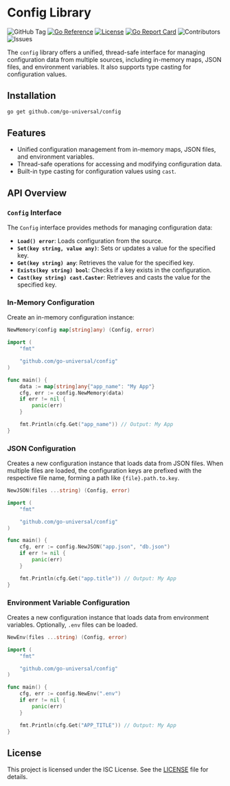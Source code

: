 # Config Library

![GitHub Tag](https://img.shields.io/github/v/tag/go-universal/config?sort=semver&label=version)
[![Go Reference](https://pkg.go.dev/badge/github.com/go-universal/config.svg)](https://pkg.go.dev/github.com/go-universal/config)
[![License](https://img.shields.io/badge/license-ISC-blue.svg)](https://github.com/go-universal/config/blob/main/LICENSE)
[![Go Report Card](https://goreportcard.com/badge/github.com/go-universal/config)](https://goreportcard.com/report/github.com/go-universal/config)
![Contributors](https://img.shields.io/github/contributors/go-universal/config)
![Issues](https://img.shields.io/github/issues/go-universal/config)

The `config` library offers a unified, thread-safe interface for managing configuration data from multiple sources, including in-memory maps, JSON files, and environment variables. It also supports type casting for configuration values.

## Installation

```bash
go get github.com/go-universal/config
```

## Features

- Unified configuration management from in-memory maps, JSON files, and environment variables.
- Thread-safe operations for accessing and modifying configuration data.
- Built-in type casting for configuration values using `cast`.

## API Overview

### `Config` Interface

The `Config` interface provides methods for managing configuration data:

- **`Load() error`**: Loads configuration from the source.
- **`Set(key string, value any)`**: Sets or updates a value for the specified key.
- **`Get(key string) any`**: Retrieves the value for the specified key.
- **`Exists(key string) bool`**: Checks if a key exists in the configuration.
- **`Cast(key string) cast.Caster`**: Retrieves and casts the value for the specified key.

### In-Memory Configuration

Create an in-memory configuration instance:

```go
NewMemory(config map[string]any) (Config, error)
```

```go
import (
    "fmt"

    "github.com/go-universal/config"
)

func main() {
    data := map[string]any{"app_name": "My App"}
    cfg, err := config.NewMemory(data)
    if err != nil {
        panic(err)
    }

    fmt.Println(cfg.Get("app_name")) // Output: My App
}
```

### JSON Configuration

Creates a new configuration instance that loads data from JSON files. When multiple files are loaded, the configuration keys are prefixed with the respective file name, forming a path like `{file}.path.to.key`.

```go
NewJSON(files ...string) (Config, error)
```

```go
import (
    "fmt"

    "github.com/go-universal/config"
)

func main() {
    cfg, err := config.NewJSON("app.json", "db.json")
    if err != nil {
        panic(err)
    }

    fmt.Println(cfg.Get("app.title")) // Output: My App
}
```

### Environment Variable Configuration

Creates a new configuration instance that loads data from environment variables. Optionally, `.env` files can be loaded.

```go
NewEnv(files ...string) (Config, error)
```

```go
import (
    "fmt"

    "github.com/go-universal/config"
)

func main() {
    cfg, err := config.NewEnv(".env")
    if err != nil {
        panic(err)
    }

    fmt.Println(cfg.Get("APP_TITLE")) // Output: My App
}
```

## License

This project is licensed under the ISC License. See the [LICENSE](LICENSE) file for details.
